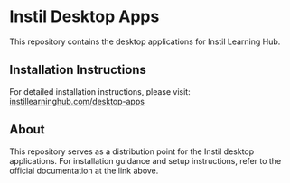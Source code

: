 # Instil Desktop Apps

This repository contains the desktop applications for Instil Learning Hub.

## Installation Instructions

For detailed installation instructions, please visit: [instillearninghub.com/desktop-apps](https://www.instillearninghub.com/desktop-apps)

## About

This repository serves as a distribution point for the Instil desktop applications. For installation guidance and setup instructions, refer to the official documentation at the link above. 